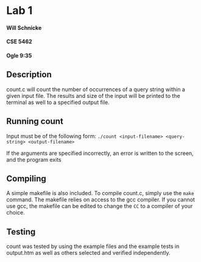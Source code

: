 # Lab 1
#### Will Schnicke
#### CSE 5462
#### Ogle 9:35

## Description
count.c will count the number of occurrences of a query string within a given
input file. The results and size of the input will be printed to the terminal
as well to a specified output file.

## Running count
Input must be of the following form:
    `./count <input-filename> <query-string> <output-filename>`

If the arguments are specified incorrectly, an error is written to the screen,
and the program exits

## Compiling
A simple makefile is also included. To compile count.c, simply use the `make`
command. The makefile relies on access to the gcc compiler. If you cannot use
gcc, the makefile can be edited to change the `CC` to a compiler of your choice.

## Testing
count was tested by using the example files and the example tests in output.htm
as well as others selected and verified independently.
